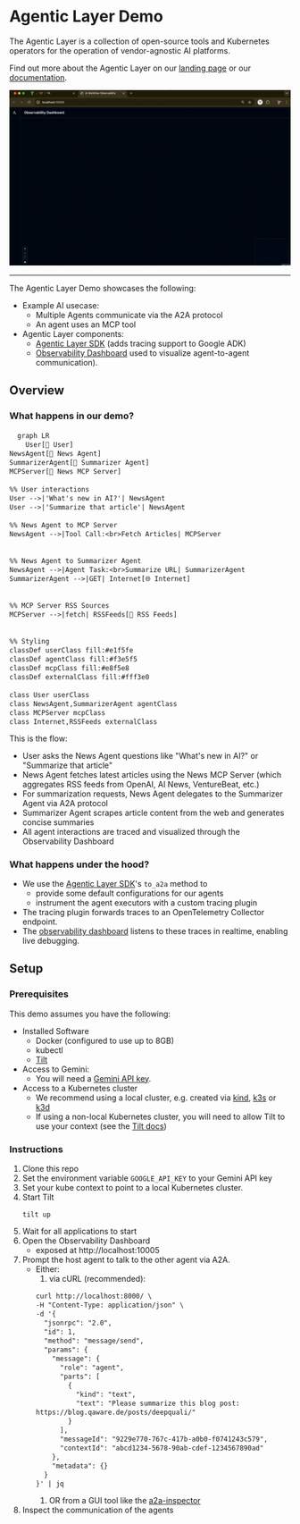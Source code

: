 # Agentic Layer Demo

The Agentic Layer is a collection of open-source tools and Kubernetes operators for the operation of vendor-agnostic AI platforms.

Find out more about the Agentic Layer on our [landing page](http://agentic-layer.ai/) or our [documentation](https://docs.agentic-layer.ai/).

![img.png](demo.gif)

--- 
The Agentic Layer Demo showcases the following:

- Example AI usecase:
  - Multiple Agents communicate via the A2A protocol
  - An agent uses an MCP tool
- Agentic Layer components:
  - [Agentic Layer SDK](https://github.com/agentic-layer/sdk-python) (adds tracing support to Google ADK) 
  - [Observability Dashboard](https://github.com/agentic-layer/observability-dashboard/) used to visualize agent-to-agent communication).

## Overview

### What happens in our demo?


```mermaid
  graph LR
    User[👤 User]
NewsAgent[📰 News Agent]
SummarizerAgent[📝 Summarizer Agent]
MCPServer[🔧 News MCP Server]

%% User interactions
User -->|'What's new in AI?'| NewsAgent
User -->|'Summarize that article'| NewsAgent

%% News Agent to MCP Server
NewsAgent -->|Tool Call:<br>Fetch Articles| MCPServer


%% News Agent to Summarizer Agent
NewsAgent -->|Agent Task:<br>Summarize URL| SummarizerAgent
SummarizerAgent -->|GET| Internet[🌐 Internet]


%% MCP Server RSS Sources
MCPServer -->|fetch| RSSFeeds[📡 RSS Feeds]


%% Styling
classDef userClass fill:#e1f5fe
classDef agentClass fill:#f3e5f5
classDef mcpClass fill:#e8f5e8
classDef externalClass fill:#fff3e0

class User userClass
class NewsAgent,SummarizerAgent agentClass
class MCPServer mcpClass
class Internet,RSSFeeds externalClass
```

This is the flow:
- User asks the News Agent questions like "What's new in AI?" or "Summarize that article"
- News Agent fetches latest articles using the News MCP Server (which aggregates RSS feeds from OpenAI, AI News, VentureBeat, etc.)
- For summarization requests, News Agent delegates to the Summarizer Agent via A2A protocol
- Summarizer Agent scrapes article content from the web and generates concise summaries
- All agent interactions are traced and visualized through the Observability Dashboard

### What happens under the hood?

- We use the [Agentic Layer SDK](https://github.com/agentic-layer/sdk-python)'s `to_a2a` method to
  - provide some default configurations for our agents
  - instrument the agent executors with a custom tracing plugin
- The tracing plugin forwards traces to an OpenTelemetry Collector endpoint.
- The [observability dashboard](https://github.com/agentic-layer/observability-dashboard/) listens to these traces in realtime, enabling live debugging.


## Setup

### Prerequisites

This demo assumes you have the following:

- Installed Software
  - Docker (configured to use up to 8GB)
  - kubectl
  - [Tilt](https://tilt.dev/)
- Access to Gemini:
  - You will need a [Gemini API key](https://ai.google.dev/gemini-api/docs/api-key).
- Access to a Kubernetes cluster
  - We recommend using a local cluster, e.g. created via [kind](https://kind.sigs.k8s.io/), [k3s](https://k3s.io/) or [k3d](https://k3d.io/)
  - If using a non-local Kubernetes cluster, you will need to allow Tilt to use your context (see the [Tilt docs](https://docs.tilt.dev/api.html#api.allow_k8s_contexts))

### Instructions

1. Clone this repo
1. Set the environment variable `GOOGLE_API_KEY` to your Gemini API key
1. Set your kube context to point to a local Kubernetes cluster.
1. Start Tilt
    ```shell
    tilt up
    ```
1. Wait for all applications to start
1. Open the Observability Dashboard 
   - exposed at http://localhost:10005
1. Prompt the host agent to talk to the other agent via A2A.
   - Either:
     1. via cURL (recommended):
       ```shell
       curl http://localhost:8000/ \
       -H "Content-Type: application/json" \
       -d '{
         "jsonrpc": "2.0",
         "id": 1,
         "method": "message/send",
         "params": {
           "message": {
             "role": "agent",
             "parts": [
               {
                 "kind": "text",
                 "text": "Please summarize this blog post: https://blog.qaware.de/posts/deepquali/"
               }
             ],
             "messageId": "9229e770-767c-417b-a0b0-f0741243c579",
             "contextId": "abcd1234-5678-90ab-cdef-1234567890ad"
           },
           "metadata": {}
         }
       }' | jq
       ```
     1. OR from a GUI tool like the [a2a-inspector](https://github.com/a2aproject/a2a-inspector)
1. Inspect the communication of the agents 


